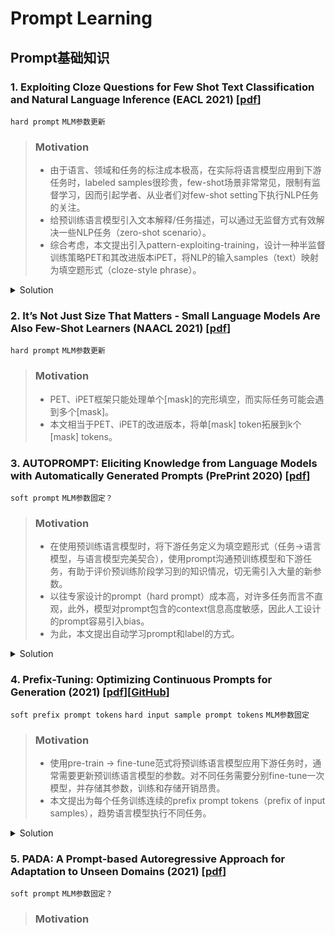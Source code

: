 # Prompt Learning

## Prompt基础知识

### 1. Exploiting Cloze Questions for Few Shot Text Classification and Natural Language Inference (EACL 2021) [[pdf](./Paper/Prompt/Exploiting_Clone/Exploiting%20Cloze%20Questions%20for%20Few%20Shot%20Text%20Classification%20and%20Natural%20Language%20Inference%20-%20EACL%202021.pdf)]

`hard prompt` `MLM参数更新`

> ### Motivation
> - 由于语言、领域和任务的标注成本极高，在实际将语言模型应用到下游任务时，labeled samples很珍贵，few-shot场景非常常见，限制有监督学习，因而引起学者、从业者们对few-shot setting下执行NLP任务的关注。
> - 给预训练语言模型引入文本解释/任务描述，可以通过无监督方式有效解决一些NLP任务（zero-shot scenario）。
> - 综合考虑，本文提出引入pattern-exploiting-training，设计一种半监督训练策略PET和其改进版本iPET，将NLP的输入samples（text）映射为填空题形式（cloze-style phrase）。

<details>
<summary>Solution</summary>

> ![Framework of PET](./Paper/Prompt/Exploiting_Clone/fig1.png)

</details>

### 2. It’s Not Just Size That Matters - Small Language Models Are Also Few-Shot Learners (NAACL 2021) [[pdf](./Paper/Prompt/Not_Just_Size/It%E2%80%99s%20Not%20Just%20Size%20That%20Matters%20-%20Small%20Language%20Models%20Are%20Also%20Few-Shot%20Learners%20-%20NAACL%202021.pdf)]

`hard prompt` `MLM参数更新`
    
> ### Motivation
> - PET、iPET框架只能处理单个[mask]的完形填空，而实际任务可能会遇到多个[mask]。
> - 本文相当于PET、iPET的改进版本，将单[mask] token拓展到k个[mask] tokens。

<!-- <details>
<summary>Solution</summary>

> ![Framework]()

</details> -->

### 3. AUTOPROMPT: Eliciting Knowledge from Language Models with Automatically Generated Prompts (PrePrint 2020) [[pdf](./Paper/Prompt/AutoPrompt/Autoprompt%20-%20Eliciting%20knowledge%20from%20language%20models%20with%20automatically%20generated%20prompts%20-%20preprint.pdf)]

`soft prompt` `MLM参数固定？`

> ### Motivation
> - 在使用预训练语言模型时，将下游任务定义为填空题形式（任务->语言模型，与语言模型完美契合），使用prompt沟通预训练模型和下游任务，有助于评价预训练阶段学习到的知识情况，切无需引入大量的新参数。
> - 以往专家设计的prompt（hard prompt）成本高，对许多任务而言不直观，此外，模型对prompt包含的context信息高度敏感，因此人工设计的prompt容易引入bias。
> - 为此，本文提出自动学习prompt和label的方式。

<details>
<summary>Solution</summary>

> ![Framework of AutoPrompt](./Paper/Prompt/AutoPrompt/fig1.png)

</details>

### 4. Prefix-Tuning: Optimizing Continuous Prompts for Generation (2021) [[pdf](./Paper/Prompt/Prefix/Prefix-Tuning%20-%20Optimizing%20Continuous%20Prompts%20for%20Generation.pdf)][[GitHub](https://github.com/XiangLi1999/PrefixTuning)]

`soft prefix prompt tokens` `hard input sample prompt tokens` `MLM参数固定`

> ### Motivation
> - 使用pre-train -> fine-tune范式将预训练语言模型应用下游任务时，通常需要更新预训练语言模型的参数。对不同任务需要分别fine-tune一次模型，并存储其参数，训练和存储开销昂贵。
> - 本文提出为每个任务训练连续的prefix prompt tokens（prefix of input samples），趋势语言模型执行不同任务。

<details>
<summary>Solution</summary>

> ![Framework of Prefix-Tuning](./Paper/Prompt/Prefix/fig1.png)

</details>

### 5. PADA: A Prompt-based Autoregressive Approach for Adaptation to Unseen Domains (2021) [[pdf](./Paper/Prompt/PADA/PADA%20-%20A%20Prompt-based%20Autoregressive%20Approach%20for%20Adaptation%20to%20Unseen%20Domains%20-%202021.pdf)]

`soft prompt` `MLM参数固定？`

> ### Motivation


